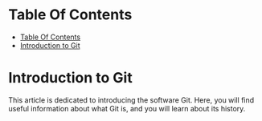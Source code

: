 # Table Of Contents

- [Table Of Contents](#table-of-contents)
- [Introduction to Git](#introduction-to-git)

# Introduction to Git

This article is dedicated to introducing the software Git. Here, you will find useful information about what Git is, and you will learn about its history.